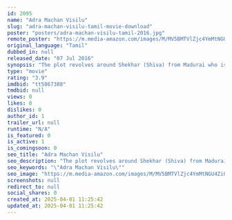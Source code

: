 ```yaml
---
id: 2095
name: "Adra Machan Visilu"
slug: "adra-machan-visilu-tamil-movie-download"
poster: "posters/adra-machan-visilu-tamil-2016.jpg"
remote_poster: "https://m.media-amazon.com/images/M/MV5BMTVlZjc4YmMtNGU4Zi00YWVhLWJiYmQtNDE3MTM4ZTIxMjkwXkEyXkFqcGdeQXVyNjc5OTMyMDY@._V1_SX300.jpg"
original_language: "Tamil"
dubbed_in: null
released_date: "07 Jul 2016"
synopsis: "The plot revolves around Shekhar (Shiva) from Madurai who is ardent fan of powerstar, the superstar. it depicts the extent to which fans can go in their adulation. Shekhars longtime girlfriend Devi (Naina sarwar) caters to his fin..."
type: "movie"
rating: "3.9"
imdbid: "tt5867388"
tmdbid: null
views: 0
likes: 0
dislikes: 0
author_id: 1
trailer_url: null
runtime: "N/A"
is_featured: 0
is_active: 1
is_comingsoon: 0
seo_title: "Adra Machan Visilu"
seo_description: "The plot revolves around Shekhar (Shiva) from Madurai who is ardent fan of powerstar, the superstar. it depicts the extent to which fans can go in their adulation. Shekhars longtime girlfriend Devi (Naina sarwar) caters to his fin..."
seo_keywords: "\"Adra Machan Visilu\""
seo_image: "https://m.media-amazon.com/images/M/MV5BMTVlZjc4YmMtNGU4Zi00YWVhLWJiYmQtNDE3MTM4ZTIxMjkwXkEyXkFqcGdeQXVyNjc5OTMyMDY@._V1_SX300.jpg"
screenshots: null
redirect_to: null
social_shares: 0
created_at: 2025-04-01 11:25:42
updated_at: 2025-04-01 11:25:42
---
```


